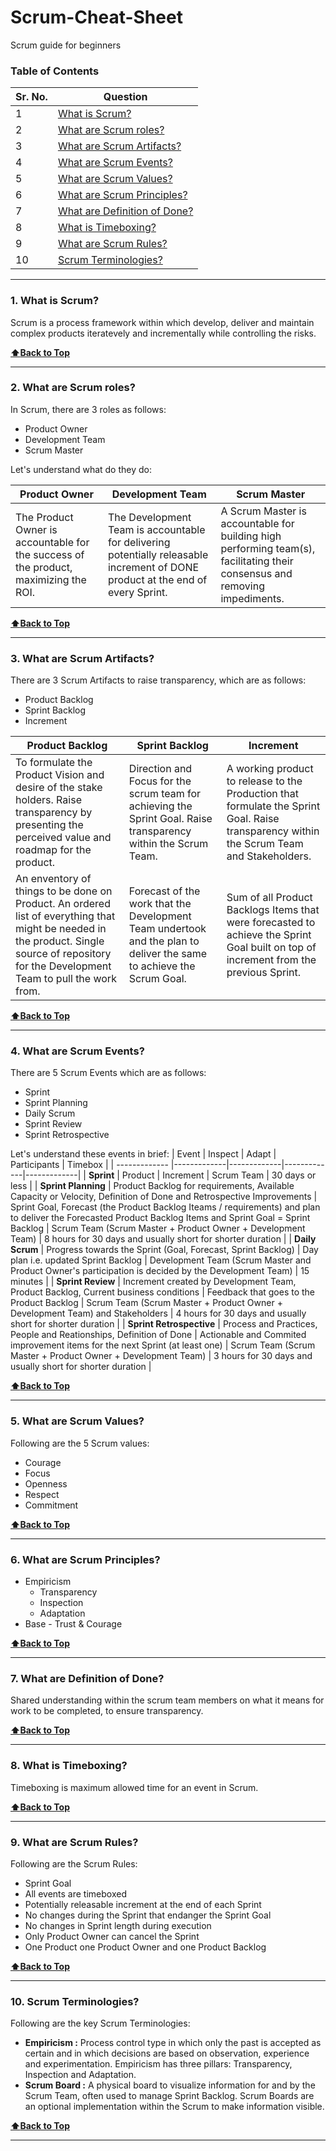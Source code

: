 # Scrum-Cheat-Sheet
Scrum guide for beginners

### Table of Contents
| Sr. No.        | Question      | 
| ------------- |-------------| 
| 1             |[What is Scrum?](https://github.com/aatul/Scrum-Cheat-Sheet/blob/master/README.md#1-what-is-scrum) | 
| 2             |[What are Scrum roles?](https://github.com/aatul/Scrum-Cheat-Sheet/blob/master/README.md#2-what-are-scrum-roles) | 
| 3             |[What are Scrum Artifacts?](https://github.com/aatul/Scrum-Cheat-Sheet/blob/master/README.md#3-what-are-scrum-artifacts) | 
| 4             |[What are Scrum Events?](https://github.com/aatul/Scrum-Cheat-Sheet/blob/master/README.md#4-what-are-scrum-events) | 
| 5             |[What are Scrum Values?](https://github.com/aatul/Scrum-Cheat-Sheet/blob/master/README.md#5-what-are-scrum-values) | 
| 6             |[What are Scrum Principles?](https://github.com/aatul/Scrum-Cheat-Sheet/blob/master/README.md#6-what-are-scrum-principles) | 
| 7             |[What are Definition of Done?](https://github.com/aatul/Scrum-Cheat-Sheet/blob/master/README.md#7-what-are-definition-of-done) | 
| 8             |[What is Timeboxing?](https://github.com/aatul/Scrum-Cheat-Sheet/blob/master/README.md#8-what-is-timeboxing) | 
| 9             |[What are Scrum Rules?](https://github.com/aatul/Scrum-Cheat-Sheet/blob/master/README.md#9-what-are-scrum-rules) | 
| 10             |[Scrum Terminologies?](https://github.com/aatul/Scrum-Cheat-Sheet/blob/master/README.md#10-scrum-terminologies) | 

---

### 1. What is Scrum?

Scrum is a process framework within which develop, deliver and maintain complex products iteratevely and incrementally while controlling the risks.

**[:arrow_up:Back to Top](https://github.com/aatul/Scrum-Cheat-Sheet/blob/master/README.md#table-of-contents)**

---

### 2. What are Scrum roles?

In Scrum, there are 3 roles as follows:
* Product Owner
* Development Team
* Scrum Master

Let's understand what do they do:

| Product Owner        | Development Team      | Scrum Master      | 
| ------------- |-------------|-------------| 
| The Product Owner is accountable for the success of the product, maximizing the ROI. | The Development Team is accountable for delivering potentially releasable increment of DONE product at the end of every Sprint. | A Scrum Master is accountable for building high performing team(s), facilitating their consensus and removing impediments. |

**[:arrow_up:Back to Top](https://github.com/aatul/Scrum-Cheat-Sheet/blob/master/README.md#table-of-contents)**

---

### 3. What are Scrum Artifacts?

There are 3 Scrum Artifacts to raise transparency, which are as follows:
* Product Backlog
* Sprint Backlog
* Increment

| Product Backlog        | Sprint Backlog      | Increment      | 
| ------------- |-------------|-------------| 
| To formulate the Product Vision and desire of the stake holders. Raise transparency by presenting the perceived value and roadmap for the product.             | Direction and Focus for the scrum team for achieving the Sprint Goal. Raise transparency within the Scrum Team. | A working product to release to the Production that formulate the Sprint Goal. Raise transparency within the Scrum Team and Stakeholders. |
| An enventory of things to be done on Product. An ordered list of everything that might be needed in the product. Single source of repository for the Development Team to pull the work from. | Forecast of the work that the Development Team undertook and the plan to deliver the same to achieve the Scrum Goal. | Sum of all Product Backlogs Items that were forecasted to achieve the Sprint Goal built on top of increment from the previous Sprint. |

**[:arrow_up:Back to Top](https://github.com/aatul/Scrum-Cheat-Sheet/blob/master/README.md#table-of-contents)**

---

### 4. What are Scrum Events?

There are 5 Scrum Events which are as follows:
* Sprint
* Sprint Planning
* Daily Scrum
* Sprint Review
* Sprint Retrospective

Let's understand these events in brief:
| Event        | Inspect      | Adapt      | Participants | Timebox |
| ------------- |-------------|-------------|-------------|-------------| 
| **Sprint** | Product | Increment | Scrum Team | 30 days or less |
| **Sprint Planning** | Product Backlog for requirements, Available Capacity or Velocity, Definition of Done and Retrospective Improvements | Sprint Goal, Forecast (the Product Backlog Iteams / requirements) and plan to deliver the Forecasted Product Backlog Items and Sprint Goal = Sprint Backlog | Scrum Team (Scrum Master + Product Owner + Development Team) | 8 hours for 30 days and usually short for shorter duration |
  | **Daily Scrum** | Progress towards the Sprint (Goal, Forecast, Sprint Backlog) | Day plan i.e. updated Sprint Backlog | Development Team (Scrum Master and Product Owner's participation is decided by the Development Team) | 15 minutes |
| **Sprint Review** | Increment created by Development Team, Product Backlog, Current business conditions | Feedback that goes to the Product Backlog | Scrum Team (Scrum Master + Product Owner + Development Team) and Stakeholders | 4 hours for 30 days and usually short for shorter duration |
| **Sprint Retrospective** | Process and Practices, People and Reationships, Definition of Done | Actionable and Commited improvement items for the next Sprint (at least one) | Scrum Team (Scrum Master + Product Owner + Development Team) | 3 hours for 30 days and usually short for shorter duration |

**[:arrow_up:Back to Top](https://github.com/aatul/Scrum-Cheat-Sheet/blob/master/README.md#table-of-contents)**

---

### 5. What are Scrum Values?

Following are the 5 Scrum values:
* Courage
* Focus
* Openness
* Respect
* Commitment

**[:arrow_up:Back to Top](https://github.com/aatul/Scrum-Cheat-Sheet/blob/master/README.md#table-of-contents)**

---

### 6. What are Scrum Principles?

* Empiricism
  - Transparency
  - Inspection
  - Adaptation
* Base - Trust & Courage

**[:arrow_up:Back to Top](https://github.com/aatul/Scrum-Cheat-Sheet/blob/master/README.md#table-of-contents)**

---

### 7. What are Definition of Done?

Shared understanding within the scrum team members on what it means for work to be completed, to ensure transparency.

**[:arrow_up:Back to Top](https://github.com/aatul/Scrum-Cheat-Sheet/blob/master/README.md#table-of-contents)**

---

### 8. What is Timeboxing?

Timeboxing is maximum allowed time for an event in Scrum.

**[:arrow_up:Back to Top](https://github.com/aatul/Scrum-Cheat-Sheet/blob/master/README.md#table-of-contents)**

---

### 9. What are Scrum Rules?

Following are the Scrum Rules:
* Sprint Goal
* All events are timeboxed
* Potentially releasable increment at the end of each Sprint
* No changes during the Sprint that endanger the Sprint Goal
* No changes in Sprint length during execution
* Only Product Owner can cancel the Sprint
* One Product one Product Owner and one Product Backlog

**[:arrow_up:Back to Top](https://github.com/aatul/Scrum-Cheat-Sheet/blob/master/README.md#table-of-contents)**

---

### 10. Scrum Terminologies?

Following are the key Scrum Terminologies:

* **Empiricism :** Process control type in which only the past is accepted as certain and in which decisions are based on observation, experience and experimentation. Empiricism has three pillars: Transparency, Inspection and Adaptation.
* **Scrum Board :** A physical board to visualize information for and by the Scrum Team, often used to manage Sprint Backlog. Scrum Boards are an optional implementation within the Scrum to make information visible.


**[:arrow_up:Back to Top](https://github.com/aatul/Scrum-Cheat-Sheet/blob/master/README.md#table-of-contents)**

---
